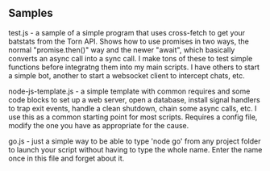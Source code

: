 ## Samples

test.js - a sample of a simple program that uses cross-fetch to get your batstats from the Torn API. Shows how to use
promises in two ways, the normal "promise.then()" way and the newer "await", which basically converts an async call into a sync call.
I make tons of these to test simple functions before integratng them into my main scripts. I have others to start a simple bot, another
to start a websocket client to intercept chats, etc.

node-js-template.js - a simple template with common requires and some code blocks to set up a web server, open a database, install signal
handlers to trap exit events, handle a clean shutdown, chain some async calls, etc. I use this as a common starting point for most scripts.
Requires a config file, modify the one you have as appropriate for the cause.

go.js - just a simple way to be able to type 'node go' from any project folder to launch your script without having to type the whole name.
Enter the name once in this file and forget about it.

